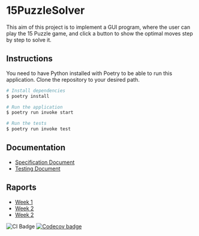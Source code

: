 # 15PuzzleSolver

This aim of this project is to implement a GUI program, where the user can play the 15 Puzzle game, and click a button to show the optimal moves step by step to solve it.

## Instructions

You need to have Python installed with Poetry to be able to run this application. Clone the repository to your desired path.

```bash
# Install dependencies
$ poetry install

# Run the application
$ poetry run invoke start

# Run the tests
$ poetry run invoke test
```
## Documentation

* [Specification Document](https://github.com/isakpulkki/15PuzzleSolver/blob/main/docs/specification.md)
* [Testing Document](https://github.com/isakpulkki/15PuzzleSolver/blob/main/docs/testing.md)

## Raports

* [Week 1](https://github.com/isakpulkki/15PuzzleSolver/blob/main/docs/week1.md)
* [Week 2](https://github.com/isakpulkki/15PuzzleSolver/blob/main/docs/week2.md)
* [Week 2](https://github.com/isakpulkki/15PuzzleSolver/blob/main/docs/week3.md)

![CI Badge](https://github.com/isakpulkki/15puzzlesolver/workflows/CI/badge.svg) [![Codecov badge](https://codecov.io/gh/isakpulkki/15PuzzleSolver/branch/main/graph/badge.svg?token=QCJD3KYHM7)](https://codecov.io/gh/isakpulkki/15PuzzleSolver)
